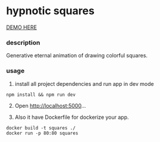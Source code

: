 # hypnotic squares
[DEMO HERE](https://hypnotic-squares.netlify.app)

### description
Generative eternal animation of drawing colorful squares.

### usage

1. install all project dependencies and run app in dev mode

```
npm install && npm run dev
```
2. Open [http://localhost:5000](http://localhost:5000)...

3. Also it have Dockerfile for dockerize your app.

```
docker build -t squares ./
docker run -p 80:80 squares
```
